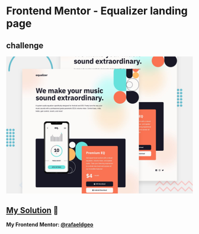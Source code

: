 # Frontend Mentor - Equalizer landing page
## challenge

![Design preview for the Equalizer landing page coding challenge](./preview.jpg)

## [My Solution](https://rafaeldgeo.github.io/my-practices-in-the-frontend-mentor/newbie/equalizer-landing-page/) 🚀
**My Frontend Mentor: [@rafaeldgeo](https://www.frontendmentor.io/profile/rafaeldgeo)**
